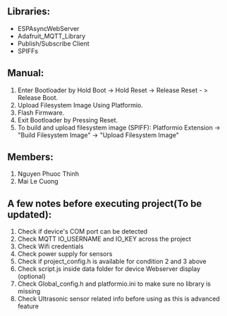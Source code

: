 ﻿## Libraries:
- ESPAsyncWebServer
- Adafruit_MQTT_Library
- Publish/Subscribe Client
- SPIFFs

## Manual:
1. Enter Bootloader by Hold Boot -> Hold Reset -> Release Reset - > Release Boot.
2. Upload Filesystem Image Using Platformio.
3. Flash Firmware.
4. Exit Bootloader by Pressing Reset.
5. To build and upload filesystem image (SPIFF): Platformio Extension -> "Build Filesystem Image" -> "Upload Filesystem Image"

## Members:
1. Nguyen Phuoc Thinh
2. Mai Le Cuong

## A few notes before executing project(To be updated):
1. Check if device's COM port can be detected
2. Check MQTT IO_USERNAME and IO_KEY across the project
3. Check Wifi credentials
4. Check power supply for sensors
5. Check if project_config.h is available for condition 2 and 3 above
6. Check script.js inside data folder for device Webserver display (optional)
7. Check Global_config.h and platformio.ini to make sure no library is missing
8. Check Ultrasonic sensor related info before using as this is advanced feature
